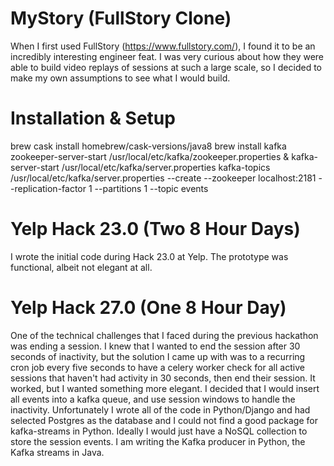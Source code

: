 MyStory (FullStory Clone)
==================

When I first used FullStory (https://www.fullstory.com/), I found it to be an incredibly interesting engineer feat. I was very curious about how they were able to build video replays of sessions at such a large scale, so I decided to make my own assumptions to see what I would build.

Installation & Setup
==================
brew cask install homebrew/cask-versions/java8
brew install kafka
zookeeper-server-start /usr/local/etc/kafka/zookeeper.properties & kafka-server-start /usr/local/etc/kafka/server.properties
kafka-topics /usr/local/etc/kafka/server.properties --create --zookeeper localhost:2181 --replication-factor 1 --partitions 1 --topic events


Yelp Hack 23.0 (Two 8 Hour Days)
==================
I wrote the initial code during Hack 23.0 at Yelp. The prototype was functional, albeit not elegant at all.

Yelp Hack 27.0 (One 8 Hour Day)
==================
One of the technical challenges that I faced during the previous hackathon was ending a session. I knew that I wanted to end the session after 30 seconds of inactivity, but the solution I came up with was to a recurring cron job every five seconds to have a celery worker check for all active sessions that haven't had activity in 30 seconds, then end their session. It worked, but I wanted something more elegant. I decided that I would insert all events into a kafka queue, and use session windows to handle the inactivity. Unfortunately I wrote all of the code in Python/Django and had selected Postgres as the database and I could not find a good package for kafka-streams in Python. Ideally I would just have a NoSQL collection to store the session events. I am writing the Kafka producer in Python, the Kafka streams in Java.
